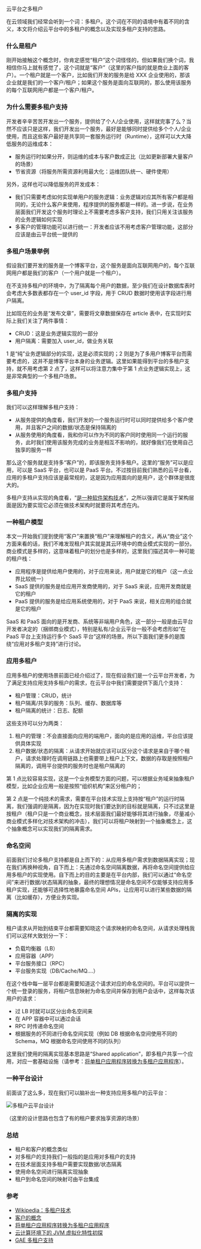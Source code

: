 云平台之多租户

在云领域我们经常会听到一个词：多租户。这个词在不同的语境中有着不同的含义，本文将介绍云平台中的多租户的概念以及实现多租户支持的思路。

### 什么是租户

刚开始接触这个概念时，你肯定感觉“租户”这个词怪怪的，但如果我们换个词，我相信你马上就有感觉了，这个词就是“客户”（这里的客户指的就是商业上面的客户）。一个租户就是一个客户，比如我们开发的服务是给 XXX 企业使用的，那该企业就是我们的一个客户/租户；如果这个服务是面向互联网的，那么使用该服务的每个互联网用户都是一个客户/租户。

### 为什么需要多租户支持

开发者辛辛苦苦开发出一个服务，提供给了个人/企业使用，这样就完事了么？当然不应该只是这样，我们开发出一个服务，最好是能够同时提供给多个个人/企业使用，而且这些客户最好是共享同一套服务运行时（Runtime），这样可以大大降低服务的运维成本：

* 服务运行时如果分开，则运维的成本与客户数成正比（比如更新部署大量客户的场景）
* 节省资源（将服务所需资源利用最大化：运维团队统一、硬件使用）

另外，这样也可以降低服务的开发成本：

* 我们只需要考虑如何实现单用户的服务逻辑：业务逻辑对应其所有客户都是相同的，无论什么客户来使用，程序提供的服务都是一样的。进一步说，在业务层面我们开发这个服务时理论上不需要考虑多客户支持，我们只用关注该服务的业务逻辑如何实现
* 多客户的管理功能可以进行统一：开发者应该不用考虑客户管理功能，这部分应该是由云平台统一提供的

### 多租户场景举例

假设我们要开发的服务是一个博客平台，这个服务是面向互联网用户的，每个互联网用户都是我们的客户（一个用户就是一个租户）。

在不支持多租户的环境中，为了隔离每个用户的数据，至少我们在设计数据库表时会考虑大多数表都存在一个 user_id 字段，用于 CRUD 数据时使用该字段进行用户隔离。

比如现在的业务是“发布文章”，需要将文章数据保存在 article 表中，在实现时实际上我们关注了两件事情：

* CRUD：这是业务逻辑实现的一部分
* 用户隔离：需要加入 user_id，做业务关联

1 是“纯”业务逻辑部分的实现，这是必须实现的；2 则是为了多用户博客平台而需要考虑的，这并不是博客平台本身的业务逻辑。这里如果能得到平台的多租户支持，就不用考虑第 2 点了，这样可以将注意力集中于第 1 点业务逻辑实现上，这是非常典型的一个多租户场景。

### 多租户支持

我们可以这样理解多租户支持：

* 从服务提供的角度看，我们开发的一个服务运行时可以同时提供给多个客户使用，并且客户之间的数据/状态是保持隔离的
* 从服务使用的角度看，我和你可以作为不同的客户同时使用同一个运行的服务，此时我们使用该服务完成的业务是相互不影响的，就好像我们在使用自己独享的服务一样

那么这个服务就是支持多“客户”的，即该服务支持多租户。这里的“服务”可以是应用，可以是 SaaS 平台，也可以是 PaaS 平台。不过按目前我们熟悉的云平台看，应用的多租户支持应该是最常规的，这是因为应用面向的是用户，这个群体是很庞大的。

多租户支持从实现的角度看，“[是一种软件架构技术](http://zh.wikipedia.org/wiki/%E5%A4%9A%E7%A7%9F%E6%88%B7)”，之所以强调它是属于架构层面是因为要实现它必须在做技术架构时就要将其考虑在内。

### 一种租户模型

本文一开始我们提到使用“客户”来置换“租户”来理解租户的含义，再从“商业”这个方面来看的话，我们不难发现租户其实就是其云环境中的商业模式实现的一部分。商业模式是多样的，这意味着租户的划分也是多样的，这里我们描述其中一种可能的租户栈：

* 应用程序是提供给用户使用的，对于应用来说，用户就是它的租户（这一点业界比较统一）
* SaaS 提供的服务是给应用开发商使用的，对于 SaaS 来说，应用开发商就是它的租户
* PaaS 提供的服务是给应用系统使用的，对于 PaaS 来说，相关应用的组合就是它的租户

SaaS 和 PaaS 面向的是开发商、系统等非端用户角色，这一部分一般是由云平台开发者决定的（捆绑商业模式），特别是私有/企业云平台一般不会考虑形如“在 PaaS 平台上支持运行多个 SaaS 平台”这样的场景。所以下面我们更多的是围绕“应用对多租户支持”进行讨论。

### 应用多租户

应用多租户的使用场景前面已经介绍过了，现在假设我们是一个云平台开发者，为了满足支持应用支持多租户的需求，在云平台中我们需要提供下面几个支持：

* 租户管理：CRUD，统计
* 租户隔离/共享的服务：队列、缓存、数据库等
* 租户隔离的统计：日志、配额

这些支持可以分为两类：

1. 租户的管理：不会直接面向应用的端用户，面向的是应用的运维，平台应该提供具体实现
2. 租户数据/状态的隔离：从请求开始就应该可以区分这个请求是来自于哪个租户，请求处理时在调用链路上也需要带上租户上下文，数据的存取是按照租户隔离的，调用平台提供的服务时也是租户隔离的

第 1 点比较容易实现，这是一个业务模型方面的问题，可以根据业务域来抽象租户模型，比如企业应用一般是按照“组织机构”来区分租户的；

第 2 点是一个纯技术的需求，需要在平台技术实现上支持按“租户”的运行时隔离，我们强调的是隔离，因为在实现时我们要达到的目标就是隔离，只不过这里是按租户（租户只是一个商业概念，技术层面我们最好能够将其进行抽象，尽量减小商业模式多样化对技术架构的冲击），我们可以将租户映射到一个抽象概念上，这个抽象概念可以实现我们的隔离需求。

### 命名空间

前面我们讨论多租户支持都是自上而下的：从应用多租户需求到数据隔离实现；现在我们再换种视角，自下而上：先通过命名空间隔离数据，再将命名空间提供给应用多租户的实现使用。自下而上的目的主要是在平台内部，我们可以通过“命名空间”来进行数据/状态隔离的抽象，最终的理想情况是命名空间不仅能够支持应用多租户实现，还能够可选择性地暴露命名空间 APIs，让应用可以进行某些数据的隔离（比如缓存），方便业务实现。

### 隔离的实现

租户请求从开始到结束平台都需要知晓这个请求映射的命名空间，从请求处理栈我们可以这样大致划分一下：

* 负载均衡器（LB）
* 应用容器（APP）
* 平台服务接口（RPC）
* 平台服务实现（DB/Cache/MQ....）

在这个栈中每一层平台都是需要知道这个请求对应的命名空间的。平台可以提供一个统一登录的服务，将租户信息映射为命名空间并保存到用户会话中，这样每次该用户的请求：

* 过 LB 时就可以区分出命名空间来
* 在 APP 容器中可以通过会话
* RPC 时传递命名空间
* 根据服务的不同进行命名空间实现（例如 DB 根据命名空间使用不同的 Schema，MQ 根据命名空间使用不同的队列）

这里我们使用的隔离实现基本思路是“Shared application”，即多租户共享一个应用，对应一套基础设施（请参考：[将单租户应用程序转换为多租户应用程序](http://www.ibm.com/developerworks/cn/cloud/library/cl-tenantconversion/)）。

###  一种平台设计

 前面谈了这么多，现在我们可以脑补出一种支持应用多租户的云平台：

![多租户云平台设计](https://01z42g.dm2302.livefilestore.com/y2pzWmlH7Wqj5s6IOAeiXKox3ekow6tL9P5WT-uZpFwuh0DsFxac7fikAg-Pmn4TYuWbSf-wS5DXNSuJcw2-BJfhvGJ-6Y_u8AdPesI00pTgI8/%E4%BA%91%E5%B9%B3%E5%8F%B0%E4%B9%8B%E5%A4%9A%E7%A7%9F%E6%88%B7.png?psid=1)

（这里的设计思路也包含了有的租户要求独享资源的场景）

### 总结

* 租户和客户的概念类似
* 对多租户的支持我们一般指的是应用对多租户的支持
* 在技术层面支持多租户需要实现数据/状态隔离
* 使用命名空间进行隔离实现抽象
* 租户到命名空间的映射可由平台集成

### 参考

* [Wikipedia：多租户技术](http://zh.wikipedia.org/wiki/%E5%A4%9A%E7%A7%9F%E6%88%B7)
* [客户的概念](http://wiki.mbalib.com/wiki/%E5%AE%A2%E6%88%B7)
* [将单租户应用程序转换为多租户应用程序](http://www.ibm.com/developerworks/cn/cloud/library/cl-tenantconversion/)
* [云计算环境下的 JVM 虚拟化特性初探](http://www.ibm.com/developerworks/cn/java/j-lo-javacloud/)
* [GAE 多租户支持](https://developers.google.com/appengine/docs/java/multitenancy/)

